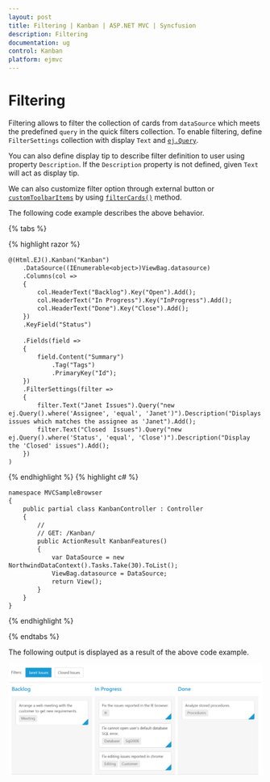 ```yaml
---
layout: post
title: Filtering | Kanban | ASP.NET MVC | Syncfusion
description: Filtering
documentation: ug
control: Kanban
platform: ejmvc
---
```


# Filtering

Filtering allows to filter the collection of cards from `dataSource` which meets the predefined `query` in the quick filters collection. To enable filtering, define `FilterSettings` collection with display `Text` and [`ej.Query`](https://help.syncfusion.com/js/datamanager/query). 

You can also define display tip to describe filter definition to user using property `Description`. If the `Description` property is not defined, given `Text` will act as display tip.

We can also customize filter option through external button or [`customToolbarItems`](https://help.syncfusion.com/js/api/ejkanban#members:customtoolbaritems) by using [`filterCards()`](https://help.syncfusion.com/js/api/ejkanban#methods:filtercards) method.

The following code example describes the above behavior.

{% tabs %}

{% highlight razor %}

    @(Html.EJ().Kanban("Kanban")
        .DataSource((IEnumerable<object>)ViewBag.datasource)
        .Columns(col =>
        {
            col.HeaderText("Backlog").Key("Open").Add();
            col.HeaderText("In Progress").Key("InProgress").Add();
            col.HeaderText("Done").Key("Close").Add();
        })
        .KeyField("Status")

        .Fields(field =>
        {
            field.Content("Summary")
                .Tag("Tags")
                .PrimaryKey("Id");
        })
        .FilterSettings(filter =>
        {
            filter.Text("Janet Issues").Query("new ej.Query().where('Assignee', 'equal', 'Janet')").Description("Displays issues which matches the assignee as 'Janet").Add();
            filter.Text("Closed  Issues").Query("new ej.Query().where('Status', 'equal', 'Close')").Description("Display the 'Closed' issues").Add();
        })     
    )

{% endhighlight  %}
{% highlight c# %}

    namespace MVCSampleBrowser
    {
        public partial class KanbanController : Controller
        {
            //
            // GET: /Kanban/
            public ActionResult KanbanFeatures()
            {
                var DataSource = new NorthwindDataContext().Tasks.Take(30).ToList();
                ViewBag.datasource = DataSource;
                return View();
            }
        }
    }

{% endhighlight  %}

{% endtabs %}  


The following output is displayed as a result of the above code example.

![](Filtering_images/filter_img1.png)